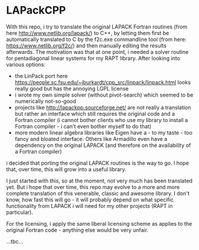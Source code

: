 # LAPackCPP

With this repo, i try to translate the original LAPACK Fortran routines (from here http://www.netlib.org/lapack/) to C++, by letting them first be automatically translated to C by the f2c.exe commandline tool (from here: https://www.netlib.org/f2c/) and then manually editing the results afterwards. The motivation was that at one point, i needed a solver routine for pentadiagonal linear systems for my RAPT library. After looking into various options:  

- the LinPack port here https://people.sc.fsu.edu/~jburkardt/cpp_src/linpack/linpack.html looks really good but has the annoying LGPL license
- i wrote my own simple solver (without pivot-search) which seemed to be numerically not-so-good
- projects like http://lapackpp.sourceforge.net/ are not really a translation but rather an interface which still requires the original code and a Fortran compiler (i cannot bother clients who use my library to install a Fortran compiler - i can't even bother myself to do that)
- more modern linear algebra libraries like Eigen have a - to my taste - too fancy and bloated interface. Others like Armadillo even have a dependency on the original LAPACK (and therefore on the availability of a Fortran compiler)

i decided that porting the original LAPACK routines is the way to go. I hope that, over time, this will grow into a useful library.

I just started with this, so at the moment, not very much has been translated yet. But i hope that over time, this repo may evolve to a more and more complete translation of this venerable, classic and awesome library. I don't know, how fast this will go - it will probably depend on what specific functionality from LAPACK i will need for my other projects (RAPT in particular).

For the licensing, i apply the same liberal licensing scheme as applies to the original Fortran code - anything else would be very unfair.

...tbc...
